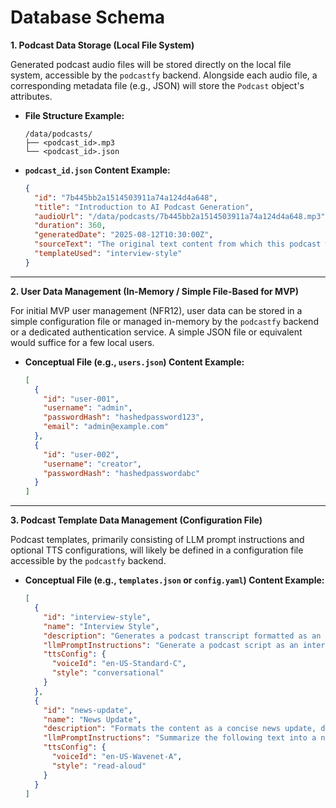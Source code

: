 # Database Schema

**1. Podcast Data Storage (Local File System)**

Generated podcast audio files will be stored directly on the local file system, accessible by the `podcastfy` backend. Alongside each audio file, a corresponding metadata file (e.g., JSON) will store the `Podcast` object's attributes.

*   **File Structure Example:**
    ```plaintext
    /data/podcasts/
    ├── <podcast_id>.mp3
    └── <podcast_id>.json
    ```

*   **`podcast_id.json` Content Example:**
    ```json
    {
      "id": "7b445bb2a1514503911a74a124d4a648",
      "title": "Introduction to AI Podcast Generation",
      "audioUrl": "/data/podcasts/7b445bb2a1514503911a74a124d4a648.mp3",
      "duration": 360,
      "generatedDate": "2025-08-12T10:30:00Z",
      "sourceText": "The original text content from which this podcast was generated...",
      "templateUsed": "interview-style"
    }
    ```

---

**2. User Data Management (In-Memory / Simple File-Based for MVP)**

For initial MVP user management (NFR12), user data can be stored in a simple configuration file or managed in-memory by the `podcastfy` backend or a dedicated authentication service. A simple JSON file or equivalent would suffice for a few local users.

*   **Conceptual File (e.g., `users.json`) Content Example:**
    ```json
    [
      {
        "id": "user-001",
        "username": "admin",
        "passwordHash": "hashedpassword123",
        "email": "admin@example.com"
      },
      {
        "id": "user-002",
        "username": "creator",
        "passwordHash": "hashedpasswordabc"
      }
    ]
    ```

---

**3. Podcast Template Data Management (Configuration File)**

Podcast templates, primarily consisting of LLM prompt instructions and optional TTS configurations, will likely be defined in a configuration file accessible by the `podcastfy` backend.

*   **Conceptual File (e.g., `templates.json` or `config.yaml`) Content Example:**
    ```json
    [
      {
        "id": "interview-style",
        "name": "Interview Style",
        "description": "Generates a podcast transcript formatted as an interview between two speakers.",
        "llmPromptInstructions": "Generate a podcast script as an interview. Include two distinct speakers, 'Host' and 'Guest'. Ensure realistic dialogue flow and conversational tone. The topic is: {{TEXT_INPUT}}",
        "ttsConfig": {
          "voiceId": "en-US-Standard-C",
          "style": "conversational"
        }
      },
      {
        "id": "news-update",
        "name": "News Update",
        "description": "Formats the content as a concise news update, delivered by a single announcer.",
        "llmPromptInstructions": "Summarize the following text into a news update script, ideally no longer than 300 words. Use a formal, objective tone. The content is: {{TEXT_INPUT}}",
        "ttsConfig": {
          "voiceId": "en-US-Wavenet-A",
          "style": "read-aloud"
        }
      }
    ]
    ```
